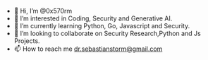 - 👋 Hi, I’m @0x570rm
- 👀 I’m interested in Coding, Security and Generative AI.
- 🌱 I’m currently learning Python, Go, Javascript and Security.
- 💞️ I’m looking to collaborate on Security Research,Python and Js Projects.
- 📫 How to reach me dr.sebastianstorm@gmail.com

<!---
0x570rm/0x570rm is a ✨ special ✨ repository because its `README.md` (this file) appears on your GitHub profile.
You can click the Preview link to take a look at your changes.
--->

